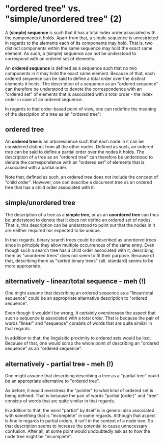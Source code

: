 
<!-- ======================================================================= -->
# "ordered tree" vs. "simple/unordered tree" (2)

A **(simple) sequence** is such that it has a total index order associated with
the components it holds. Apart from that, a simple sequence is unrestricted in
regards to the elements each of its components may hold. That is, two distinct
components within the same sequence may hold the exact same element. As such,
a (simple) sequence can not be understood to correspond with an ordered set of
elements.

An **ordered sequence** is defined as a sequence such that no two components
in it may hold the exact same element. Because of that, each ordered sequence
can be said to define a total order over the distinct elements it holds. The
description of a sequence as an "ordered sequence" can therefore be understood
to denote the correspondence with an "ordered set" of elements that is
associated with a total order - the index order in case of an ordered sequence.

In regards to that order-based point of view, one can redefine the meaning of
the desciption of a tree as an "ordered tree":

<!-- ======================================================================= -->
## ordered tree

An **ordered tree** is an arborescence such that each node in it can be
considered distinct from all the other nodes. Defined as such, an ordered tree
can be said to define a partial order over the nodes it holds. The description
of a tree as an "ordered tree" can therefore be understood to denote the
correspondence with an "ordered set" of elements that is associated with a
partial order.

Note that, defined as such, an ordered tree does not include the concept of
"child order". However, one can describe a document tree as an ordered tree
that has a child order associated with it.

<!-- ======================================================================= -->
## simple/unordered tree

The description of a tree as a **simple tree**, or as an **unordered tree** can
thus be understood to denote that it does not define an ordered set of nodes.
That is, this description can be understood to point out that the nodes in it
are neither required nor expected to be unique.

In that regards, binary search trees could be described as unordered trees since
in principle they allow multiple occurrences of the same entry. Even though such
a search tree has a child order associated with it, describing them as "unordered
trees" does not seem to fit their purpose. Because of that, describing them as
"sorted binary trees" (alt. standard) seems to be more appropriate.

<!-- ======================================================================= -->
## alternatively - linear/total sequence - meh (!)

One might assume that describing an ordered sequence as a "linear/total sequence"
could be an appropriate alternative description to "ordered sequence".

Even though it wouldn't be wrong, it certainly overstresses the aspect that
such a sequence is associated with a total order. That is because the pair of
words "linear" and "sequence" consists of words that are quite similar in that
regards.

In addition to that, the linguisitic proximity to ordered sets would be lost.
Because of that, one would scrap the whole point of describing an "ordered
sequence" as an "ordered sequence".

<!-- ======================================================================= -->
## alternatively - partial tree - meh (!)

One might assume that describing describing a tree as a "partial tree" could
be an appropriate alternative to "ordered tree".

As before, it would overstress the "pointer" to what kind of ordered set is
being defined. That is because the pair of words "partial (order)" and "tree"
consists of words that are quite similar in that regards.

In addition to that, the word "partial" by itself is in general also associated
with something that is "incomplete" in some regards. Although that aspect is
fine in regards to partial orders, it isn't in the context of a node tree. So
that description seems to increase the potential to cause unnecessary confusion.
After all, at some point would undoubtedly ask as to how the node tree might be
"incomplete".
